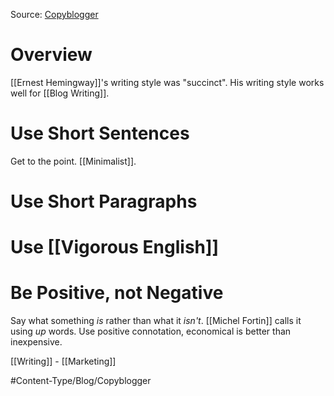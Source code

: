 Source: [Copyblogger](https://copyblogger.com/ernest-hemingway-top-5-tips-for-writing-well/)

# Overview
[[Ernest Hemingway]]'s writing style was "succinct". His writing style works well for [[Blog Writing]].

# Use Short Sentences
Get to the point. [[Minimalist]]. 
# Use Short Paragraphs
# Use [[Vigorous English]]
# Be Positive, not Negative
Say what something _is_ rather than what it _isn't_. [[Michel Fortin]] calls it using *up* words. Use positive connotation, economical is better than inexpensive. 

[[Writing]] - [[Marketing]]

#Content-Type/Blog/Copyblogger